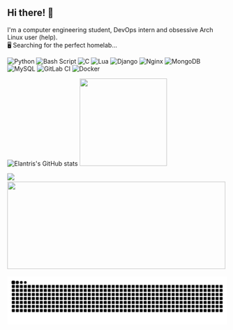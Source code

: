 ## Hi there! 👋 
I'm a computer engineering student, DevOps intern and obsessive Arch Linux user (help). <br/>
🖥️ Searching for the perfect homelab...

![Python](https://img.shields.io/badge/python-3670A0?style=for-the-badge&logo=python&logoColor=ffdd54) ![Bash Script](https://img.shields.io/badge/bash_script-%23121011.svg?style=for-the-badge&logo=gnu-bash&logoColor=white) ![C](https://img.shields.io/badge/c-%2300599C.svg?style=for-the-badge&logo=c&logoColor=white) ![Lua](https://img.shields.io/badge/lua-%232C2D72.svg?style=for-the-badge&logo=lua&logoColor=white) ![Django](https://img.shields.io/badge/django-%23092E20.svg?style=for-the-badge&logo=django&logoColor=white) ![Nginx](https://img.shields.io/badge/nginx-%23009639.svg?style=for-the-badge&logo=nginx&logoColor=white) ![MongoDB](https://img.shields.io/badge/MongoDB-%234ea94b.svg?style=for-the-badge&logo=mongodb&logoColor=white) ![MySQL](https://img.shields.io/badge/mysql-4479A1.svg?style=for-the-badge&logo=mysql&logoColor=white) ![GitLab CI](https://img.shields.io/badge/gitlab%20CI-%23181717.svg?style=for-the-badge&logo=gitlab&logoColor=white) ![Docker](https://img.shields.io/badge/docker-%230db7ed.svg?style=for-the-badge&logo=docker&logoColor=white)


![Elantris's GitHub stats](https://github-readme-stats.vercel.app/api?username=Elantriss&show_icons=true&theme=shadow_red)
<img src= "https://i.pinimg.com/736x/ce/4c/e3/ce4ce3e8fde373c2bf017d4b6826e215.jpg" width="200" height="200"/>

![](https://github-readme-stats.vercel.app/api/top-langs/?username=Elantriss&theme=shadow_red&hide_border=false&include_all_commits=false&count_private=false&layout=compact)
<img src= "https://i.pinimg.com/736x/43/44/ca/4344ca44f17afcff36766e5156ac88f5.jpg" width="500" height="200"/>

<div align=center>
<img src="https://raw.githubusercontent.com/Elantriss/Elantriss/output/snake.svg" alt="Snake animation" />
</div>
